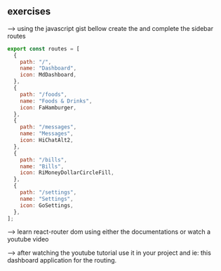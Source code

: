## exercises

--> using the javascript gist bellow create the and complete the sidebar routes

```js
export const routes = [
  {
    path: "/",
    name: "Dashboard",
    icon: MdDashboard,
  },
  {
    path: "/foods",
    name: "Foods & Drinks",
    icon: FaHamburger,
  },
  {
    path: "/messages",
    name: "Messages",
    icon: HiChatAlt2,
  },
  {
    path: "/bills",
    name: "Bills",
    icon: RiMoneyDollarCircleFill,
  },
  {
    path: "/settings",
    name: "Settings",
    icon: GoSettings,
  },
];
```

--> learn react-router dom using either the documentations or watch a youtube video

--> after watching the youtube tutorial use it in your project and ie: this dashboard application for the routing.
